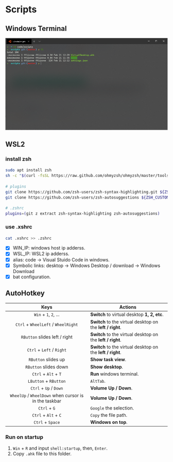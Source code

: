 # Scripts

## Windows Terminal

![terminal](/images/wt.png)

## WSL2

### install zsh

```bash
sudo apt install zsh
sh -c "$(curl -fsSL https://raw.github.com/ohmyzsh/ohmyzsh/master/tools/install.sh)"

# plugins
git clone https://github.com/zsh-users/zsh-syntax-highlighting.git ${ZSH_CUSTOM:-~/.oh-my-zsh/custom}/plugins/zsh-syntax-highlighting
git clone https://github.com/zsh-users/zsh-autosuggestions ${ZSH_CUSTOM:-~/.oh-my-zsh/custom}/plugins/zsh-autosuggestions

# .zshrc
plugins=(git z extract zsh-syntax-highlighting zsh-autosuggestions)
```

### use .xshrc

```bash
cat .xshrc >> .zshrc
```

- [x] WIN_IP: windows host ip adderss.
- [x] WSL_IP: WSL2 ip adderss.
- [x] alias: code -> Visual Stuido Code in windows.
- [x] Symbolic links: desktop -> Windows Desktop / download -> Windows Download
- [x] bat configuration.

## AutoHotkey
Keys | Actions
:-:|---
`Win` + `1`, `2`, ...       | **Switch** to virtual desktop **1, 2, etc**.
`Ctrl` + `WheelLeft` / `WheelRight`   | **Switch** to the virtual desktop on the **left / right**.
`RButton` slides left  / right   | **Switch** to the virtual desktop on the **left / right**.
`Ctrl` + `Left`  / `Right`  | **Switch** to the virtual desktop on the **left / right**.
`RButton` slides up         | **Show task view**.
`RButton` slides down       | **Show desktop**.
`Ctrl` + `Alt` + `T`        | **Run** windows terminal.
`LButton` + `RButton`       | `AltTab`.
`Ctrl` + `Up` / `Down`      | **Volume Up / Down**.
`WheelUp` / `WheelDown` when cursor is in the taskbar | **Volume Up / Down**.
`Ctrl` + `G`                | `Google` the selection.
`Ctrl` + `Alt` + `C`        | `Copy` the file path.
`Ctrl` + `Space`            | **Windows on top**.

### Run on startup

1. `Win` + `R` and input `shell:startup`, then, `Enter`.
2. Copy `.ahk` file to this folder.
